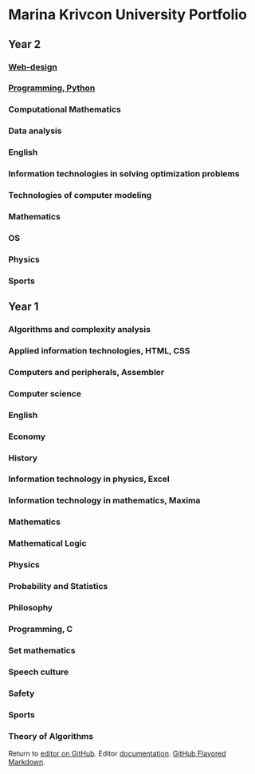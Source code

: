 # Marina Krivcon University Portfolio
## Year 2
### [Web-design](https://github.com/Meao/university-portfolio/blob/master/web/web.md)
### [Programming, Python](https://github.com/Meao/university-portfolio/blob/master/python/python.md)
### Computational Mathematics 
### Data analysis
### English
### Information technologies in solving optimization problems 
### Technologies of computer modeling 
### Mathematics
### OS 
### Physics
### Sports


## Year 1
### Algorithms and complexity analysis
### Applied information technologies, HTML, CSS
### Computers and peripherals, Assembler
### Computer science
### English
### Economy
### History
### Information technology in physics, Excel
### Information technology in mathematics, Maxima
### Mathematics
### Mathematical Logic
### Physics
### Probability and Statistics
### Philosophy
### Programming, C
### Set mathematics
### Speech culture
### Safety
### Sports
### Theory of Algorithms

Return to [editor on GitHub](https://github.com/Meao/university-portfolio/edit/master/index.md). Editor [documentation](https://help.github.com/categories/github-pages-basics/). [GitHub Flavored Markdown](https://guides.github.com/features/mastering-markdown/).
